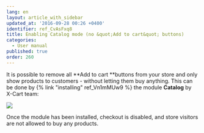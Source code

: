 ```yaml
---
lang: en
layout: article_with_sidebar
updated_at: '2016-09-28 00:26 +0400'
identifier: ref_CvAsFxq8
title: Enabling Catalog mode (no &quot;Add to cart&quot; buttons)
categories:
  - User manual
published: true
order: 260
---
```



It is possible to remove all **Add to cart **buttons from your store and only show products to customers - without letting them buy anything. This can be done by {% link "installing" ref_Vn1mMUw9 %} the module **Catalog** by X-Cart team:

![]({{site.baseurl}}/attachments/6389782/6586395.png?effects=drop-shadow)

Once the module has been installed, checkout is disabled, and store visitors are not allowed to buy any products.

